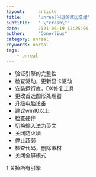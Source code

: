 ```yaml
---
layout:     article
title:      "unreal闪退的原因总结"
subtitle:   " \"crash\""
date:       2021-06-19 12:25:00
author:     "Conerlius"
category: unreal
keywords: unreal
tags:
    - unreal
---
```


- 验证引擎的完整性
- 检查驱动，更新显卡驱动
- 安装运行库，DX修复工具
- 更改首选图形处理器
- 升级电脑设备
- 建议win10以上
- 检查硬件
- 切换输入法为英文
- 关闭防火墙
- 停止超频
- 检查代码，删除素材
- 关闭全屏模式

1 关掉所有引擎